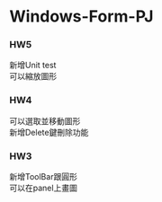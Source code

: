 # Windows-Form-PJ

### HW5
新增Unit test  
可以縮放圖形

### HW4
可以選取並移動圖形  
新增Delete鍵刪除功能

### HW3
新增ToolBar跟圓形  
可以在panel上畫圖
